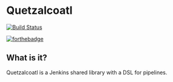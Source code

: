 # Quetzalcoatl

[![Build Status](https://travis-ci.org/ElderMael/quetzalcoatl.svg?branch=master)](https://travis-ci.org/ElderMael/quetzalcoatl)

[![forthebadge](https://forthebadge.com/images/badges/built-with-resentment.svg)](https://forthebadge.com)

## What is it?

Quetzalcoatl is a Jenkins shared library with a DSL for pipelines.